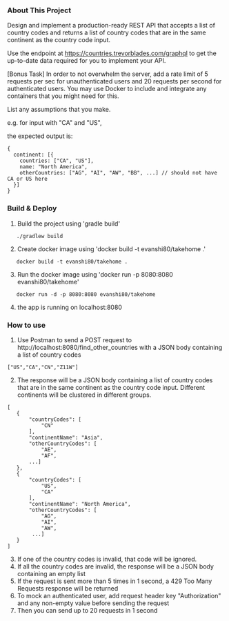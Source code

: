 ### About This Project
Design and implement a production-ready REST API that accepts a list of country codes and returns a list of country codes that are in the same continent as the country code input.

Use the endpoint at https://countries.trevorblades.com/graphql to get the up-to-date data required for you to implement your API.

[Bonus Task] In order to not overwhelm the server, add a rate limit of 5 requests per sec for unauthenticated users and 20 requests per second for authenticated users. You may use Docker to include and integrate any containers that you might need for this.

List any assumptions that you make.

e.g. for input with "CA" and "US",

the expected output is:
```
{
  continent: [{
    countries: ["CA", "US"],
    name: "North America",
    otherCountries: ["AG", "AI", "AW", "BB", ...] // should not have CA or US here
  }]
}
```

### Build & Deploy
1. Build the project using 'gradle build'
```
   ./gradlew build
```
2. Create docker image using 'docker build -t evanshi80/takehome .'
```
   docker build -t evanshi80/takehome .
```
3. Run the docker image using 'docker run -p 8080:8080 evanshi80/takehome'
```
   docker run -d -p 8080:8080 evanshi80/takehome 
```
4. the app is running on localhost:8080

### How to use
1. Use Postman to send a POST request to http://localhost:8080/find_other_countries with a JSON body containing a list of country codes
```
["US","CA","CN","Z11W"]
```
2. The response will be a JSON body containing a list of country codes that are in the same continent as the country code input. Different continents will be clustered in different groups.
```
[
   {
       "countryCodes": [
           "CN"
       ],
       "continentName": "Asia",
       "otherCountryCodes": [
           "AE",
           "AF",
       ...]
   },
   {
       "countryCodes": [
           "US",
           "CA"
       ],
       "continentName": "North America",
       "otherCountryCodes": [
           "AG",
           "AI",
           "AW",
        ...]
   }
]
 ```
3. If one of the country codes is invalid, that code will be ignored.
4. If all the country codes are invalid, the response will be a JSON body containing an empty list
5. If the request is sent more than 5 times in 1 second, a 429 Too Many Requests response will be returned
6. To mock an authenticated user, add request header key "Authorization" and any non-empty value before sending the request
7. Then you can send up to 20 requests in 1 second


